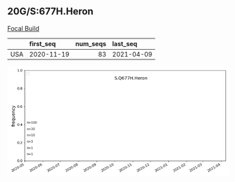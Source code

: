 

## 20G/S:677H.Heron
[Focal Build](https://nextstrain.org/groups/neherlab/ncov/S.Q677H.Heron?c=gt-S_677&f_country=USA)

|     | first_seq   |   num_seqs | last_seq   |
|:----|:------------|-----------:|:-----------|
| USA | 2020-11-19  |         83 | 2021-04-09 |

![Overall trends S.Q677H.Heron](/overall_trends_figures/overall_trends_S.Q677H.Heron.png)